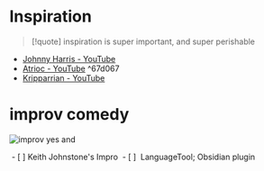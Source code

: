 # Inspiration
>[!quote]
>inspiration is super important, and super perishable

- [Johnny Harris - YouTube](https://www.youtube.com/channel/UCmGSJVG3mCRXVOP4yZrU1Dw)
- [Atrioc - YouTube](https://www.youtube.com/c/atrioc) ^67d067
- [Kripparrian - YouTube](https://www.youtube.com/channel/UCeBMccz-PDZf6OB4aV6a3eA)

# improv comedy

![improv yes and](https://www.amindapart.org.uk/wp-content/uploads/2018/12/yes-and2.jpg)

 - [ ] Keith Johnstone's Impro
 - [ ]  LanguageTool; Obsidian plugin